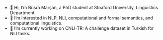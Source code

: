 - 👋 Hi, I’m Büşra Marşan, a PhD student at Stnaford University, Linguistics Department.
- 👀 I’m interested in NLP, NLI, computational and formal semantics, and computational linguistics.
- 🌱 I’m currently working on CNLI-TR: A challenge dataset in Turkish for NLI tasks.

<!---
iambusra/iambusra is a ✨ special ✨ repository because its `README.md` (this file) appears on your GitHub profile.
You can click the Preview link to take a look at your changes.
--->
